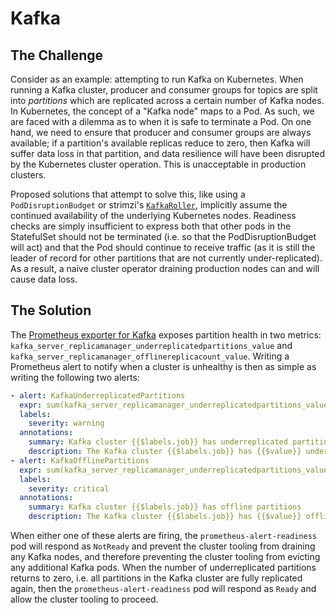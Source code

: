 # Kafka

## The Challenge
Consider as an example: attempting to run Kafka on Kubernetes. When running
a Kafka cluster, producer and consumer groups for topics are split into
_partitions_ which are replicated across a certain number of Kafka nodes. In
Kubernetes, the concept of a "Kafka node" maps to a Pod. As such, we are faced
with a dilemma as to when it is safe to terminate a Pod. On one hand, we need
to ensure that producer and consumer groups are always available; if a
partition's available replicas reduce to zero, then Kafka will suffer data loss
in that partition, and data resilience will have been disrupted by the
Kubernetes cluster operation. This is unacceptable in production clusters.

Proposed solutions that attempt to solve this, like using a
`PodDisruptionBudget` or strimzi's [`KafkaRoller`][kafka-roller], implicitly
assume the continued availability of the underlying Kubernetes nodes. Readiness
checks are simply insufficient to express both that other pods in the
StatefulSet should not be terminated (i.e. so that the PodDisruptionBudget will
act) and that the Pod should continue to receive traffic (as it is still the
leader of record for other partitions that are not currently under-replicated).
As a result, a naive cluster operator draining production nodes can and will
cause data loss.

## The Solution
The [Prometheus exporter for Kafka][kafka-exporter] exposes partition health in
two metrics: `kafka_server_replicamanager_underreplicatedpartitions_value` and
`kafka_server_replicamanager_offlinereplicacount_value`. Writing a Prometheus
alert to notify when a cluster is unhealthy is then as simple as writing the
following two alerts:

```yaml
- alert: KafkaUnderreplicatedPartitions
  expr: sum(kafka_server_replicamanager_underreplicatedpartitions_value) by (job) > 0
  labels:
    severity: warning
  annotations:
    summary: Kafka cluster {{$labels.job}} has underreplicated partitions
    description: The Kafka cluster {{$labels.job}} has {{$value}} underreplicated partitions
- alert: KafkaOfflinePartitions
  expr: sum(kafka_server_replicamanager_underreplicatedpartitions_value) by (job) > 0
  labels:
    severity: critical
  annotations:
    summary: Kafka cluster {{$labels.job}} has offline partitions
    description: The Kafka cluster {{$labels.job}} has {{$value}} offline partitions
```

When either one of these alerts are firing, the `prometheus-alert-readiness`
pod will respond as `NotReady` and prevent the cluster tooling from draining
any Kafka nodes, and therefore preventing the cluster tooling from evicting
any additional Kafka pods. When the number of underreplicated partitions
returns to zero, i.e. all partitions in the Kafka cluster are fully replicated
again, then the `prometheus-alert-readiness` pod will respond as `Ready` and
allow the cluster tooling to proceed.

[kafka-roller]: (https://github.com/strimzi/strimzi-kafka-operator/blob/9b2678d7f9f6b61e84ce30c9c922cd55072c984c/cluster-operator/src/main/java/io/strimzi/operator/cluster/operator/resource/KafkaRoller.java)
[kafka-exporter]: (https://github.com/danielqsj/kafka_exporter)

